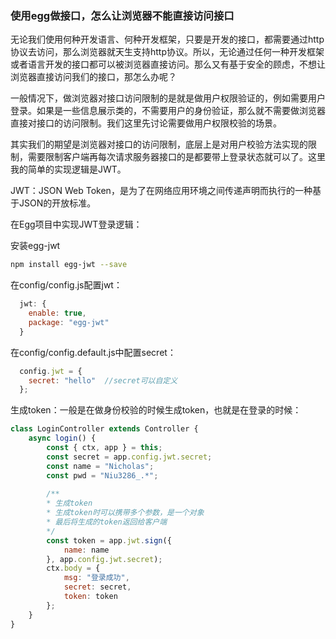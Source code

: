 ### 使用egg做接口，怎么让浏览器不能直接访问接口

无论我们使用何种开发语言、何种开发框架，只要是开发的接口，都需要通过http协议去访问，那么浏览器就天生支持http协议。所以，无论通过任何一种开发框架或者语言开发的接口都可以被浏览器直接访问。那么又有基于安全的顾虑，不想让浏览器直接访问我们的接口，那怎么办呢？

一般情况下，做浏览器对接口访问限制的是就是做用户权限验证的，例如需要用户登录。如果是一些信息展示类的，不需要用户的身份验证，那么就不需要做浏览器直接对接口的访问限制。我们这里先讨论需要做用户权限校验的场景。

其实我们的期望是浏览器对接口的访问限制，底层上是对用户校验方法实现的限制，需要限制客户端再每次请求服务器接口的是都要带上登录状态就可以了。这里我的简单的实现逻辑是JWT。

JWT：JSON Web Token，是为了在网络应用环境之间传递声明而执行的一种基于JSON的开放标准。

在Egg项目中实现JWT登录逻辑：

安装egg-jwt

```bash
npm install egg-jwt --save
```

在config/config.js配置jwt：

```javascript
  jwt: {
    enable: true,
    package: "egg-jwt"
  }
```

在config/config.default.js中配置secret：

```javascript
  config.jwt = {
    secret: "hello"  //secret可以自定义
  };
```

生成token：一般是在做身份校验的时候生成token，也就是在登录的时候：

```javascript
class LoginController extends Controller {
    async login() {
        const { ctx, app } = this;
        const secret = app.config.jwt.secret;
        const name = "Nicholas";
        const pwd = "Niu3286_.*";
        
        /**
        * 生成token
        * 生成token时可以携带多个参数，是一个对象
        * 最后将生成的token返回给客户端 
        */
        const token = app.jwt.sign({
            name: name
        }, app.config.jwt.secret);
        ctx.body = {
            msg: "登录成功",
            secret: secret,
            token: token
        };
    }
}
```
